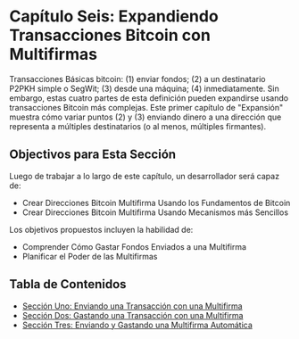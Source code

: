 # Capítulo Seis: Expandiendo Transacciones Bitcoin con Multifirmas

Transacciones Básicas bitcoin: (1) enviar fondos; (2) a un destinatario P2PKH simple o SegWit; (3) desde una máquina; (4) inmediatamente. Sin embargo, estas cuatro partes de esta definición pueden expandirse usando transacciones Bitcoin más complejas. Este primer capítulo de "Expansión" muestra cómo variar puntos (2) y (3) enviando dinero a una dirección que representa a múltiples destinatarios (o al menos, múltiples firmantes).

## Objectivos para Esta Sección

Luego de trabajar a lo largo de este capítulo, un desarrollador será capaz de:

   * Crear Direcciones Bitcoin Multifirma Usando los Fundamentos de Bitcoin
   * Crear Direcciones Bitcoin Multifirma Usando Mecanismos más Sencillos
   
Los objetivos propuestos incluyen la habilidad de:

   * Comprender Cómo Gastar Fondos Enviados a una Multifirma
   * Planificar el Poder de las Multifirmas
   
## Tabla de Contenidos

   * [Sección Uno: Enviando una Transacción con una Multifirma](06_1_Sending_a_Transaction_to_a_Multisig.md)
   * [Sección Dos: Gastando una Transacción con una Multifirma](06_2_Spending_a_Transaction_to_a_Multisig.md)
   * [Sección Tres: Enviando y Gastando una Multifirma Automática](06_3_Sending_an_Automated_Multisig.md)
